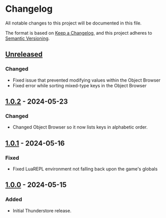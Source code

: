 # Changelog

All notable changes to this project will be documented in this file.

The format is based on [Keep a Changelog](https://keepachangelog.com/en/1.1.0/),
and this project adheres to [Semantic Versioning](https://semver.org/spec/v2.0.0.html).

## [Unreleased]

### Changed

- Fixed issue that prevented modifying values within the Object Browser
- Fixed error while sorting mixed-type keys in the Object Browser

## [1.0.2] - 2024-05-23

### Changed

- Changed Object Browser so it now lists keys in alphabetic order.

## [1.0.1] - 2024-05-16

### Fixed

- Fixed LuaREPL environment not falling back upon the game's globals

## [1.0.0] - 2024-05-15

### Added

- Initial Thunderstore release.

[unreleased]: https://github.com/SGG-Modding/SeerSuite/compare/1.0.2...HEAD
[1.0.2]: https://github.com/SGG-Modding/SeerSuite/compare/1.0.1...1.0.2
[1.0.1]: https://github.com/SGG-Modding/SeerSuite/compare/1.0.0...1.0.1
[1.0.0]: https://github.com/SGG-Modding/SeerSuite/compare/78b7f8e4b37e9c9f38dece6bc06c8a6858e30aa5...1.0.0
